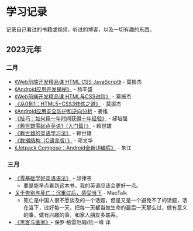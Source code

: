 # 学习记录

记录自己看过的书籍或视频，听过的博客，以及一切有趣的东西。

## 2023元年

### 二月

* [《Web前端开发精品课 HTML CSS JavaScript》]() - 莫振杰
* [《Android应用开发揭秘》]() - 杨丰盛
* [《Web前端开发精品课 HTML与CSS进阶》]() - 莫振杰
* [《从0到1：HTML5+CSS3修炼之道》]() - 莫振杰
* [《Android应用安全防护和逆向分析]() - 姜维
* [《技巧：如何用一年时间获得十年经验》]() - 郝培强
* [《赖世雄零起点英语1（入门篇）》]() - 赖世雄 
* [《赖世雄的英语学习法》]() - 赖世雄 
* [《数据结构（C语言版）》]() - 邓文华
* [《Jetpack Compose：Android全新UI编程》]() - 朱江

###  三月

* [《零基础学好英语语法》](https://weread.qq.com/web/bookDetail/732328b0718995a47324961) - 邱律苍
    - 要是能早点看到这本书，我的英语应该会更好一点。
* [关于告别与死亡：沉重过后，感受当下](https://www.xiaoyuzhoufm.com/episode/63d66c596bcfd94102d0db5b?s=eyJ1IjoiNjM4OWJmMzhlZGNlNjcxMDRhY2I4ODI2In0%3D) - MacTalk
    - 死亡是中国人很不愿谈及的一个话题，但是又是一个避免不了的话题，活在当下，过好每一天，把每一天都当做生命的最后一天那么过，做有意义的事，做有兴趣的事，和家人朋友多联系。
* [《黑客与画家》](https://weread.qq.com/web/bookDetail/5b9328f05dd9fb5b922d1eb)- 保罗·格雷厄姆/阮一峰 译

